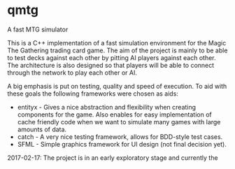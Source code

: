 # qmtg

A fast MTG simulator

This is a C++ implementation of a fast simulation environment for the Magic The Gathering trading card game. The aim of the project is mainly to be able to test decks against each other by pitting AI players against each other. The architecture is also designed so that players will be able to connect through the network to play each other or AI.

A big emphasis is put on testing, quality and speed of execution. To aid with these goals the following frameworks were chosen as aids:
- entityx - Gives a nice abstraction and flexibility when creating components for the game. Also enables for easy implementation of cache friendly code when we want to simulate many games with large amounts of data.
- catch - A very nice testing framework, allows for BDD-style test cases.
- SFML - Simple graphics framework for UI design (not final decision yet).

2017-02-17: The project is in an early exploratory stage and currently the 

